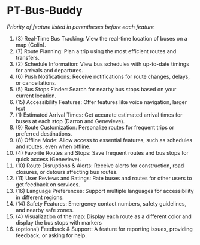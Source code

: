 # PT-Bus-Buddy

*Priority of feature listed in parentheses before each feature*

1. (3) Real-Time Bus Tracking: View the real-time location of buses on a map (Colin).
2. (7) Route Planning: Plan a trip using the most efficient routes and transfers.
3. (2) Schedule Information: View bus schedules with up-to-date timings for arrivals and departures.
4. (6) Push Notifications: Receive notifications for route changes, delays, or cancellations.
5. (5) Bus Stops Finder: Search for nearby bus stops based on your current location.
6. (15) Accessibility Features: Offer features like voice navigation, larger text
7. (1) Estimated Arrival Times: Get accurate estimated arrival times for buses at each stop (Darron and Genevieve).
8. (9) Route Customization: Personalize routes for frequent trips or preferred destinations.
9. (8) Offline Mode: Allow access to essential features, such as schedules and routes, even when offline.
10. (4) Favorite Routes and Stops: Save frequent routes and bus stops for quick access (Genevieve).
11. (10) Route Disruptions & Alerts: Receive alerts for construction, road closures, or detours affecting bus routes.
12. (11) User Reviews and Ratings: Rate buses and routes for other users to get feedback on services.
13. (16) Language Preferences: Support multiple languages for accessibility in different regions.
14. (14) Safety Features: Emergency contact numbers, safety guidelines, and nearby safe zones.
15. (4) Visualization of the map: Display each route as a different color and display the bus stops with markers
16. (optional) Feedback & Support: A feature for reporting issues, providing feedback, or asking for help.


